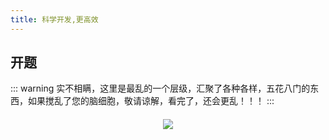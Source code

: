 ```yaml
---
title: 科学开发,更高效
---
```


## 开题

::: warning
实不相瞒，这里是最乱的一个层级，汇聚了各种各样，五花八门的东西，如果搅乱了您的脑细胞，敬请谅解，看完了，还会更乱！！！
:::

<div style="text-align: center;margin-top:20px">
  <img src="https://timgsa.baidu.com/timg?image&quality=80&size=b9999_10000&sec=1574953846996&di=93966f1c95317f8fd26098b885294181&imgtype=0&src=http%3A%2F%2Fimg.zcool.cn%2Fcommunity%2F012aaf56e7db3b32f875520f517406.jpg" />
</div>

<!-- - 客户端下载
  - [安卓 apk](https://xjq-blog.oss-cn-shenzhen.aliyuncs.com/blog/science/com.v2ray.ang.AngApplication.apk)
  - [windows](https://xjq-blog.oss-cn-shenzhen.aliyuncs.com/blog/science/v2rayN-Core.zip)
  - [mac](https://xjq-blog.oss-cn-shenzhen.aliyuncs.com/blog/science/V2RayX.app.zip) -->
